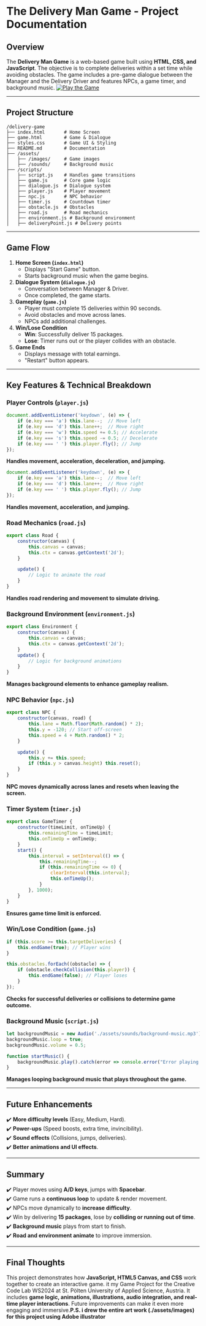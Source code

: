 # The Delivery Man Game - Project Documentation

## **Overview**
The **Delivery Man Game** is a web-based game built using **HTML, CSS, and JavaScript**. The objective is to complete deliveries within a set time while avoiding obstacles. The game includes a pre-game dialogue between the Manager and the Delivery Driver and features NPCs, a game timer, and background music.
[![Play the Game](https://img.shields.io/badge/Play%20Now-Click%20Here-blue?style=for-the-badge)](https://code-abbey.github.io/CCL1/)


---

## **Project Structure**
```
/delivery-game
├── index.html       # Home Screen
├── game.html        # Game & Dialogue
├── styles.css       # Game UI & Styling
├── README.md        # Documentation
├── /assets/
│   ├── /images/     # Game images
│   ├── /sounds/     # Background music
├── /scripts/
│   ├── script.js    # Handles game transitions
│   ├── game.js      # Core game logic
│   ├── dialogue.js  # Dialogue system
│   ├── player.js    # Player movement
│   ├── npc.js       # NPC behavior
│   ├── timer.js     # Countdown timer
│   ├── obstacle.js  # Obstacles
│   ├── road.js      # Road mechanics
│   ├── environment.js # Background environment
│   ├── deliveryPoint.js # Delivery points
```

---

## **Game Flow**
1. **Home Screen (`index.html`)**
   - Displays "Start Game" button.
   - Starts background music when the game begins.
2. **Dialogue System (`dialogue.js`)**
   - Conversation between Manager & Driver.
   - Once completed, the game starts.
3. **Gameplay (`game.js`)**
   - Player must complete 15 deliveries within 90 seconds.
   - Avoid obstacles and move across lanes.
   - NPCs add additional challenges.
4. **Win/Lose Condition**
   - **Win**: Successfully deliver 15 packages.
   - **Lose**: Timer runs out or the player collides with an obstacle.
5. **Game Ends**
   - Displays message with total earnings.
   - "Restart" button appears.

---

## **Key Features & Technical Breakdown**

### **Player Controls (`player.js`)**
```javascript
document.addEventListener('keydown', (e) => {
    if (e.key === 'a') this.lane--;  // Move left
    if (e.key === 'd') this.lane++;  // Move right
    if (e.key === 'w') this.speed += 0.5; // Accelerate
    if (e.key === 's') this.speed -= 0.5; // Decelerate
    if (e.key === ' ') this.player.fly(); // Jump
});
```
**Handles movement, acceleration, deceleration, and jumping.**
```javascript
document.addEventListener('keydown', (e) => {
    if (e.key === 'a') this.lane--;  // Move left
    if (e.key === 'd') this.lane++;  // Move right
    if (e.key === ' ') this.player.fly(); // Jump
});
```
**Handles movement, acceleration, and jumping.**

### **Road Mechanics (`road.js`)**
```javascript
export class Road {
    constructor(canvas) {
        this.canvas = canvas;
        this.ctx = canvas.getContext('2d');
    }

    update() {
        // Logic to animate the road
    }
}
```
**Handles road rendering and movement to simulate driving.**

### **Background Environment (`environment.js`)**
```javascript
export class Environment {
    constructor(canvas) {
        this.canvas = canvas;
        this.ctx = canvas.getContext('2d');
    }
    update() {
        // Logic for background animations
    }
}
```
**Manages background elements to enhance gameplay realism.**

### **NPC Behavior (`npc.js`)**
```javascript
export class NPC {
    constructor(canvas, road) {
        this.lane = Math.floor(Math.random() * 2);
        this.y = -120; // Start off-screen
        this.speed = 4 + Math.random() * 2;
    }

    update() {
        this.y += this.speed;
        if (this.y > canvas.height) this.reset();
    }
}
```
**NPC moves dynamically across lanes and resets when leaving the screen.**

### **Timer System (`timer.js`)**
```javascript
export class GameTimer {
    constructor(timeLimit, onTimeUp) {
        this.remainingTime = timeLimit;
        this.onTimeUp = onTimeUp;
    }
    start() {
        this.interval = setInterval(() => {
            this.remainingTime--;
            if (this.remainingTime <= 0) {
                clearInterval(this.interval);
                this.onTimeUp();
            }
        }, 1000);
    }
}
```
**Ensures game time limit is enforced.**

### **Win/Lose Condition (`game.js`)**
```javascript
if (this.score >= this.targetDeliveries) {
    this.endGame(true); // Player wins
}

this.obstacles.forEach((obstacle) => {
    if (obstacle.checkCollision(this.player)) {
        this.endGame(false); // Player loses
    }
});
```
**Checks for successful deliveries or collisions to determine game outcome.**

### **Background Music (`script.js`)**
```javascript
let backgroundMusic = new Audio('./assets/sounds/background-music.mp3');
backgroundMusic.loop = true;
backgroundMusic.volume = 0.5;

function startMusic() {
    backgroundMusic.play().catch(error => console.error("Error playing music:", error));
}
```
**Manages looping background music that plays throughout the game.**

---

## **Future Enhancements**
✔️ **More difficulty levels** (Easy, Medium, Hard).  
✔️ **Power-ups** (Speed boosts, extra time, invincibility).  
✔️ **Sound effects** (Collisions, jumps, deliveries).  
✔️ **Better animations and UI effects**.    

---

## **Summary**
✔️ Player moves using **A/D keys**, jumps with **Spacebar**.  
✔️ Game runs a **continuous loop** to update & render movement.  
✔️ NPCs move dynamically to **increase difficulty**.  
✔️ Win by delivering **15 packages**, lose by **colliding or running out of time**.  
✔️ **Background music** plays from start to finish.  
✔️ **Road and environment animate** to improve immersion.  

---

## **Final Thoughts**
This project demonstrates how **JavaScript, HTML5 Canvas, and CSS** work together to create an interactive game. it my Game Project for the Creative Code Lab WS2024 at St. Pölten University of Applied Science, Austria.
It includes **game logic, animations, illustrations, audio integration, and real-time player interactions**. Future improvements can make it even more engaging and immersive.**P.S. i drew the entire art work (./assets/images) for this project using Adobe illustrator**

